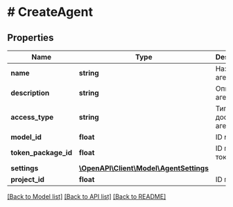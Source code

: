 # # CreateAgent

## Properties

Name | Type | Description | Notes
------------ | ------------- | ------------- | -------------
**name** | **string** | Название агента |
**description** | **string** | Описание агента | [optional]
**access_type** | **string** | Тип доступа к агенту |
**model_id** | **float** | ID модели |
**token_package_id** | **float** | ID пакета токенов |
**settings** | [**\OpenAPI\Client\Model\AgentSettings**](AgentSettings.md) |  |
**project_id** | **float** | ID проекта | [optional]

[[Back to Model list]](../../README.md#models) [[Back to API list]](../../README.md#endpoints) [[Back to README]](../../README.md)
